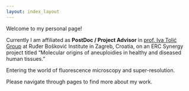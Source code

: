 ```yaml
---
layout: index_layout
---
```


Welcome to my personal page!

Currently I am affiliated as **PostDoc / Project Advisor** in [prof. Iva Tolić Group](http://tolic.irb.hr) at Ruđer Bošković Institute in Zagreb, Croatia, on an ERC Synergy project titled “Molecular origins of aneuploidies in healthy and diseased human tissues.”

Entering the world of fluorescence microscopy and super-resolution.

Please navigate through pages to find more about my work.